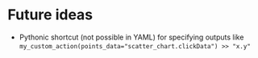# Future ideas

* Pythonic shortcut (not possible in YAML) for specifying outputs like `my_custom_action(points_data="scatter_chart.clickData") >> "x.y"`

